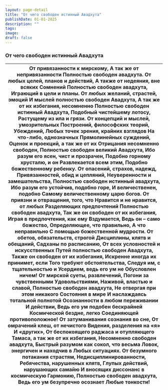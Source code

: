 ```yaml
---
layout: page-detail
title: "От чего свободен истинный Авадхута"
publishDate: 01-01-2025
description: ""
tags:
image:
draft: false
---
```


### От чего свободен истинный Авадхута

| От привязанности к мирскому,  А так же от непривязанности  Полностью свободен авадхута.  От любых целей, планов и действий,  А также от недеяния, вне всяких  Сомнений  Полностью свободен авадхута,  Играющий в цели и планы.  От любых желаний, страстей, эмоций  И мыслей полностью свободен  Авадхута,  А так же от их избегания, несомненно  Полностью свободен истинный  Авадхута,  Подобный чистейшему лотосу,  Растущему из ила и грязи.  От концепций и мыслей, умозрительных  Построений, философских теорий,  Убеждений,  Любых точек зрения, крайних взглядов  На что-либо, однозначных  Прямолинейных суждений,  Оценок и проекций, а так же от их  Отрицания несомненно свободен,  Полностью свободен великий  Авадхута,  Ибо разум его ясен, чист и прозрачен,  Подобно горному хрусталю, и он  Развлекается всем этим, Подобно божественному ребенку.  От опасений, страхов, надежд,  Привязанностей, обид и цепляний,  Неуверенности и замешательства,  Полностью свободен истинный авадхута,  Ибо разум его устойчив, подобно горе,  И величественен, подобно Самому величественному царю богов.  От приязни и отвращения, того, что  Нравится и не нравится, от любых  Разделяющих предпочтений  Полностью свободен авадхута,  Так же он свободен от их избегания,  Играя в предпочтения, как ему  Вздумается,  Ведь он – само божество,  Определяющее, что правильно,  А что неправильно  С помощью божественной мудрости.  От обетов, обязательств, строгой  Дисциплины, клятв и обещаний,  Садханы по расписанию,  От всех условностей и искусственных  Путей полностью свободен  Авадхута,  Также он свободен от их избегания,  Искренне иногда их принимет, если  Того требуют обстоятельства,  Следуя им, с тщательностью и  Усердием, ведь его ум не  Обусловлен ничем!  От мирской суеты, развлечений,  Погони за чувственными  Удовольствиями,  Наживой, властью и славой,  Полностью свободен авадхута,  Не отвергая при этом никакого  Состояния в мире  И наслаждаясь тотальной полнотой  Осознанности в любом переживании  И действии,  Ведь его ум подобен бескрайней  Космической бездне, легко  Соединяющей противоположное!  От затуманивания сознания во сне,  От омрачений клеш, от нечистого  Видения, разделения на «я»  И «других»,  От беспокоящего раджаса и отупляющего  Тамаса, а так же от их избегания,  Несомненно свободен авадхута,  Быстрый разумом как сокол, что весьма  Ловок, энергичен и находчив в  Любых ситуациях.  От безумного потакания страстям,  Недисциплинированности,  Ребячества, нарушенных клятв,  Глупых действий, нарушающих самайю  И вносящих диссонанс в космическую  Гармонию,  Полностью свободен авадхута,  Ведь его ум безупречно осознает  Любые тонкости! |
| ------------------------------------------------------------------------------------------------------------------------------------------------------------------------------------------------------------------------------------------------------------------------------------------------------------------------------------------------------------------------------------------------------------------------------------------------------------------------------------------------------------------------------------------------------------------------------------------------------------------------------------------------------------------------------------------------------------------------------------------------------------------------------------------------------------------------------------------------------------------------------------------------------------------------------------------------------------------------------------------------------------------------------------------------------------------------------------------------------------------------------------------------------------------------------------------------------------------------------------------------------------------------------------------------------------------------------------------------------------------------------------------------------------------------------------------------------------------------------------------------------------------------------------------------------------------------------------------------------------------------------------------------------------------------------------------------------------------------------------------------------------------------------------------------------------------------------------------------------------------------------------------------------------------------------------------------------------------------------------------------------------------------------------------------------------------------------------------------------------------------------------------------------------------------------------------------------------------------------------------------------------------------------------------------------------------------------------------------------------------------------------------------------------------------------------------------------------------------------------------------------------------------------------------------------------------------------------------------------------------------------------------------------------------------------------------------------------------------------------------ |
  
  
